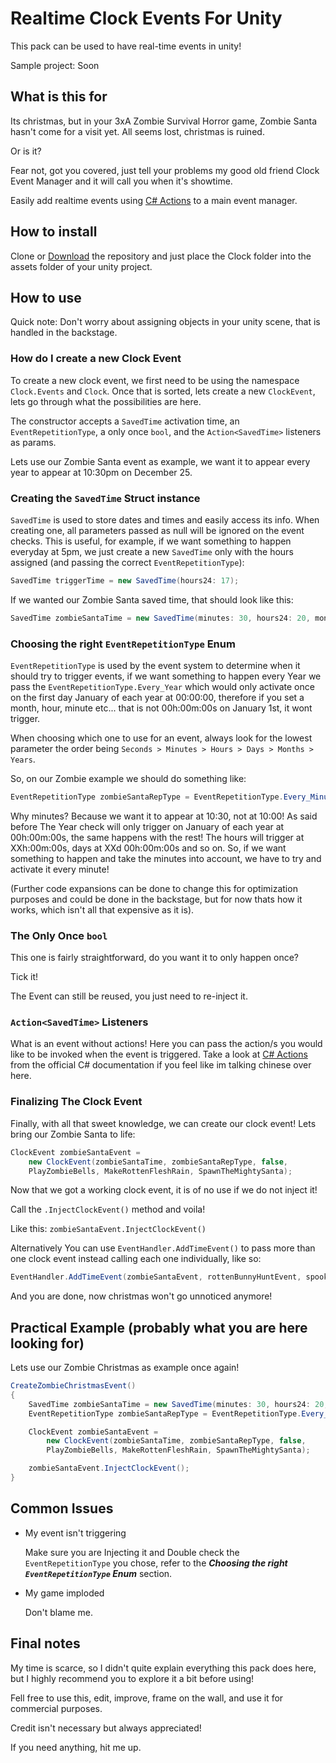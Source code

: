 # Realtime Clock Events For Unity

This pack can be used to have real-time events in unity!

Sample project: Soon

## What is this for

Its christmas, but in your 3xA Zombie Survival Horror game, Zombie Santa hasn't
come for a visit yet.
All seems lost, christmas is ruined.

Or is it?

Fear not, got you covered, just tell your problems my good old friend
Clock Event Manager and it will call you when it's showtime.

Easily add realtime events using [C# Actions](https://docs.microsoft.com/en-us/dotnet/api/system.action-1?view=netframework-4.8) to a main event manager.

## How to install

Clone or [Download](https://github.com/ThomasFranque/RealtimeClockEventsForUnity/archive/master.zip) the repository and just place the Clock folder into the assets
folder of your unity project.

## How to use

Quick note: Don't worry about assigning objects in your unity scene, that is
handled in the backstage.

### How do I create a new Clock Event

To create a new clock event, we first need to be using the namespace `Clock.Events`
and `Clock`.
Once that is sorted, lets create a new `ClockEvent`, lets go through what
the possibilities are here.

The constructor accepts a `SavedTime` activation time, an `EventRepetitionType`,
a only once `bool`, and the `Action<SavedTime>` listeners as params.

Lets use our Zombie Santa event as example, we want it to appear every year
to appear at 10:30pm on December 25.

### Creating the `SavedTime` Struct instance

`SavedTime` is used to store dates and times and easily access its info.
When creating one, all parameters passed as null will be ignored on the event
checks. This is useful, for example, if we want something to happen everyday at
5pm, we just create a new `SavedTime` only with the hours assigned (and passing
the correct `EventRepetitionType`):

```cs
SavedTime triggerTime = new SavedTime(hours24: 17);
```

If we wanted our Zombie Santa saved time, that should look like this:

```cs
SavedTime zombieSantaTime = new SavedTime(minutes: 30, hours24: 20, month: 12);
```

### Choosing the right `EventRepetitionType` Enum

`EventRepetitionType` is used by the event system to determine when it should
try to trigger events, if we want something to happen every Year we pass the
`EventRepetitionType.Every_Year` which would only activate once on the first day
January of each year at 00:00:00, therefore if you set a month, hour, minute etc...
that is not 00h:00m:00s on January 1st, it wont trigger.

When choosing which one to use for an event, always look for the lowest parameter
the order being `Seconds > Minutes > Hours > Days > Months > Years`.

So, on our Zombie example we should do something like:

```cs
EventRepetitionType zombieSantaRepType = EventRepetitionType.Every_Minute;
```

Why minutes? Because we want it to appear at 10:30, not at 10:00! As said before
The Year check will only trigger on January of each year at 00h:00m:00s, the same
happens with the rest! The hours will trigger at XXh:00m:00s, days at
XXd 00h:00m:00s and so on. So, if we want something to happen and take the
minutes into account, we have to try and activate it every minute!

(Further code expansions can be done to change this for optimization purposes
and could be done in the backstage, but for now thats how it works,
which isn't all that expensive as it is).

### The Only Once `bool`

This one is fairly straightforward, do you want it to only happen once?

Tick it!

The Event can still be reused, you just need to re-inject it.

### `Action<SavedTime>` Listeners

What is an event without actions! Here you can pass the action/s you would like
to be invoked when the event is triggered.
Take a look at [C# Actions](https://docs.microsoft.com/en-us/dotnet/api/system.action-1?view=netframework-4.8)
from the official C# documentation if you feel like im talking chinese over here.

### Finalizing The Clock Event

Finally, with all that sweet knowledge, we can create our clock event!
Lets bring our Zombie Santa to life:

```cs
ClockEvent zombieSantaEvent =
    new ClockEvent(zombieSantaTime, zombieSantaRepType, false,
    PlayZombieBells, MakeRottenFleshRain, SpawnTheMightySanta);
```

Now that we got a working clock event, it is of no use if we do not inject it!

Call the `.InjectClockEvent()` method and voila!

Like this: `zombieSantaEvent.InjectClockEvent()`

Alternatively You can use `EventHandler.AddTimeEvent()` to pass more than one clock
event instead calling each one individually, like so:

```cs
EventHandler.AddTimeEvent(zombieSantaEvent, rottenBunnyHuntEvent, spookyZombiesEvent);
```

And you are done, now christmas won't go unnoticed anymore!

## Practical Example (probably what you are here looking for)

Lets use our Zombie Christmas as example once again!

```cs
CreateZombieChristmasEvent()
{
    SavedTime zombieSantaTime = new SavedTime(minutes: 30, hours24: 20, month: 12);
    EventRepetitionType zombieSantaRepType = EventRepetitionType.Every_Minute;

    ClockEvent zombieSantaEvent =
        new ClockEvent(zombieSantaTime, zombieSantaRepType, false,
        PlayZombieBells, MakeRottenFleshRain, SpawnTheMightySanta);

    zombieSantaEvent.InjectClockEvent();
}
```

## Common Issues

- My event isn't triggering
  
    Make sure you are Injecting it and Double check the `EventRepetitionType`
    you chose, refer to the ***Choosing the right `EventRepetitionType` Enum***
    section.

- My game imploded

    Don't blame me.

## Final notes

My time is scarce, so I didn't quite explain everything this pack does here, but
I highly recommend you to explore it a bit before using!

Fell free to use this, edit, improve, frame on the wall, and use it for commercial
purposes.

Credit isn't necessary but always appreciated!

If you need anything, hit me up.
